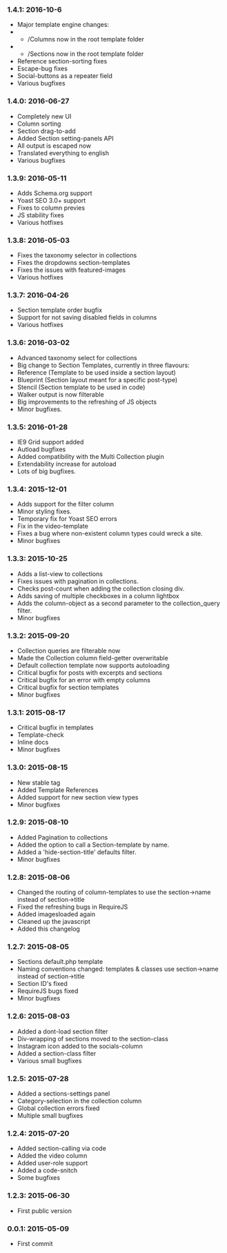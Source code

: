 ### 1.4.1: 2016-10-6

* Major template engine changes:
* * /Columns now in the root template folder
* * /Sections now in the root template folder
* Reference section-sorting fixes
* Escape-bug fixes
* Social-buttons as a repeater field
* Various bugfixes


### 1.4.0: 2016-06-27

* Completely new UI
* Column sorting
* Section drag-to-add
* Added Section setting-panels API
* All output is escaped now
* Translated everything to english
* Various bugfixes


### 1.3.9: 2016-05-11

* Adds Schema.org support
* Yoast SEO 3.0+ support
* Fixes to column previes
* JS stability fixes
* Various hotfixes



### 1.3.8: 2016-05-03

* Fixes the taxonomy selector in collections
* Fixes the dropdowns section-templates
* Fixes the issues with featured-images
* Various hotfixes


### 1.3.7: 2016-04-26

* Section template order bugfix
* Support for not saving disabled fields in columns
* Various hotfixes



### 1.3.6: 2016-03-02

* Advanced taxonomy select for collections
* Big change to Section Templates, currently in three flavours:
 * Reference (Template to be used inside a section layout)
 * Blueprint (Section layout meant for a specific post-type)
 * Stencil (Section template to be used in code)
* Walker output is now filterable
* Big improvements to the refreshing of JS objects
* Minor bugfixes.



### 1.3.5: 2016-01-28

* IE9 Grid support added
* Autload bugfixes
* Added compatibility with the Multi Collection plugin
* Extendability increase for autoload
* Lots of big bugfixes.



### 1.3.4: 2015-12-01

* Adds support for the filter column
* Minor styling fixes.
* Temporary fix for Yoast SEO errors
* Fix in the video-template
* Fixes a bug where non-existent column types could wreck a site.
* Minor bugfixes



### 1.3.3: 2015-10-25

* Adds a list-view to collections
* Fixes issues with pagination in collections.
* Checks post-count when adding the collection closing div.
* Adds saving of multiple checkboxes in a column lightbox
* Adds the column-object as a second parameter to the collection_query filter.
* Minor bugfixes



### 1.3.2: 2015-09-20

* Collection queries are filterable now
* Made the Collection column field-getter overwritable
* Default collection template now supports autoloading
* Critical bugfix for posts with excerpts and sections
* Critical bugfix for an error with empty columns
* Critical bugfix for section templates
* Minor bugfixes


### 1.3.1: 2015-08-17

* Critical bugfix in templates
* Template-check
* Inline docs
* Minor bugfixes



### 1.3.0: 2015-08-15

* New stable tag
* Added Template References
* Added support for new section view types
* Minor bugfixes



### 1.2.9: 2015-08-10

* Added Pagination to collections
* Added the option to call a Section-template by name.
* Added a 'hide-section-title' defaults filter.
* Minor bugfixes



### 1.2.8: 2015-08-06

* Changed the routing of column-templates to use the section->name instead of section->title
* Fixed the refreshing bugs in RequireJS
* Added imagesloaded again
* Cleaned up the javascript
* Added this changelog



### 1.2.7: 2015-08-05

* Sections default.php template
* Naming conventions changed: templates & classes use section->name instead of section->title
* Section ID's fixed
* RequireJS bugs fixed
* Minor bugfixes



### 1.2.6: 2015-08-03

* Added a dont-load section filter
* Div-wrapping of sections moved to the section-class
* Instagram icon added to the socials-column
* Added a section-class filter
* Various small bugfixes


### 1.2.5: 2015-07-28

* Added a sections-settings panel
* Category-selection in the collection column
* Global collection errors fixed
* Multiple small bugfixes


### 1.2.4: 	2015-07-20

* Added section-calling via code
* Added the video column
* Added user-role support
* Added a code-snitch
* Some bugfixes


### 1.2.3: 	2015-06-30

* First public version


### 0.0.1: 	2015-05-09

* First commit
